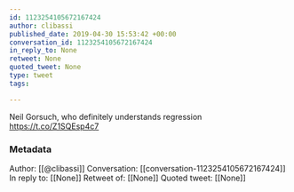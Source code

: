```yaml
---
id: 1123254105672167424
author: clibassi
published_date: 2019-04-30 15:53:42 +00:00
conversation_id: 1123254105672167424
in_reply_to: None
retweet: None
quoted_tweet: None
type: tweet
tags:

---
```


Neil Gorsuch, who definitely understands regression https://t.co/Z1SQEsp4c7

### Metadata

Author: [[@clibassi]]
Conversation: [[conversation-1123254105672167424]]
In reply to: [[None]]
Retweet of: [[None]]
Quoted tweet: [[None]]
